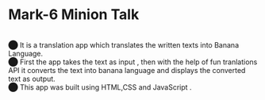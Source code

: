 # Mark-6 Minion Talk
<br>⬤ It is a translation app which translates the written texts into Banana Language.
<br>⬤ First the app takes the text as input , then with the help of fun tranlations API it converts the text into banana language and displays the converted text as output.
<br>⬤ This app was built using HTML,CSS and JavaScript .
